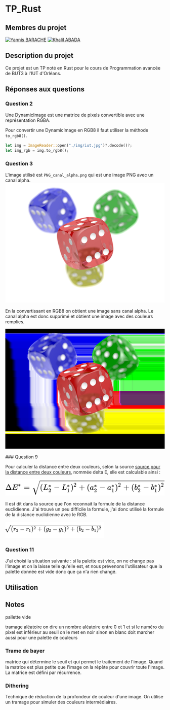 # TP_Rust

## Membres du projet

[![Yannis BARACHE](https://img.shields.io/badge/Yannis%20Barache-000000?style=for-the-badge&logo=github&logoColor=white)](https://github.com/Yannis-barache)
[![Khalil ABADA](https://img.shields.io/badge/Khalil%20Abada-000000?style=for-the-badge&logo=github&logoColor=white)](https://github.com/Khalil-45)


## Description du projet

Ce projet est un TP noté en Rust pour le cours de Programmation avancée de BUT3 à l'IUT d'Orléans.

## Réponses aux questions

### Question 2

Une DynamicImage est une matrice de pixels convertible avec une représentation RGBA.

Pour convertir une DynamicImage en RGB8 il faut utiliser la méthode `to_rgb8()`.
```rust
let img = ImageReader::open("./img/iut.jpg")?.decode()?;
let img_rgb = img.to_rgb8();
```

### Question 3
L'image utilisé est `PNG_canal_alpha.png` qui est une image PNG avec un canal alpha.
![Image avec canal alpha](./img/PNG_canal_alpha.png)

En la convertissant en RGB8 on obtient une image sans canal alpha. Le canal alpha est donc supprimé et obtient une 
image avec des couleurs remplies.

![Image sans canal alpha](./img/Question3.png)


### Question 9

Pour calculer la distance entre deux couleurs, selon la source [source pour la distance entre deux couleurs](https://fr.wikipedia.org/wiki/%C3%89cart_de_couleur), nommée delta E, elle est calculable ainsi :

![Formule écart](./img/calculEcart.svg)

Il est dit dans la source que l'on reconnait la formule de la distance euclidienne. J'ai trouvé un peu difficile la formule, j'ai donc utilisé la formule de la distance euclidienne avec le RGB. 

![Formule euclidienne RGB](./img/formule_euclidienne_rgb.png)

### Question 11
J'ai choisi la situation suivante : si la palette est vide, on ne change pas l'image et on la laisse telle qu'elle est, et nous prévenons l'utilisateur que la palette donnée est vide donc que ça n'a rien changé.

## Utilisation

## Notes
pallette vide

tramage aléatoire 
on dire un nombre aléatoire entre 0 et 1 et si le numéro du pixel est inférieur au seuil on le met en noir sinon en blanc
doit marcher aussi pour une palette de couleurs

### Trame de bayer
matrice qui détermine le seuil et qui permet le traitement de l'image. Quand la matrice est plus petite que l'image 
on la répète pour couvrir toute l'image. La matrice est défini par récurrence.

### Dithering
Technique de réduction de la profondeur de couleur d'une image. On utilise un tramage pour simuler des couleurs intermédiaires.

